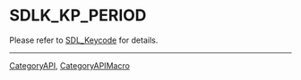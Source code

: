 # SDLK_KP_PERIOD

Please refer to [SDL_Keycode](SDL_Keycode) for details.

----
[CategoryAPI](CategoryAPI), [CategoryAPIMacro](CategoryAPIMacro)

